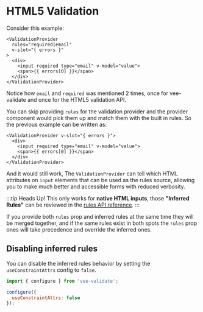 # HTML5 Validation

Consider this example:

```vue{2,6}
<ValidationProvider
  rules="required|email"
  v-slot="{ errors }"
>
  <div>
    <input required type="email" v-model="value">
    <span>{{ errors[0] }}</span>
  </div>
</ValidationProvider>
```

Notice how `email` and `required` was mentioned 2 times, once for vee-validate and once for the HTML5 validation API.

You can skip providing `rules` for the validation provider and the provider component would pick them up and match them with the built in rules. So the previous example can be written as:

```vue{1,3}
<ValidationProvider v-slot="{ errors }">
  <div>
    <input required type="email" v-model="value">
    <span>{{ errors[0] }}</span>
  </div>
</ValidationProvider>
```

And it would still work, The `ValidationProvider` can tell which HTML attributes on `input` elements that can be used as the rules source, allowing you to make much better and accessible forms with reduced verbosity.

:::tip Heads Up!
  This only works for **native HTML inputs**, those **"Inferred Rules"** can be reviewed in the [rules API reference](../api/rules.md).
:::

If you provide both `rules` prop and inferred rules at the same time they will be merged together, and if the same rules exist in both spots the `rules` prop ones will take precedence and override the inferred ones.

## Disabling inferred rules

You can disable the inferred rules behavior by setting the `useConstraintAttrs` config to `false`.

```js
import { configure } from 'vee-validate';

configure({
  useConstraintAttrs: false
});
```
